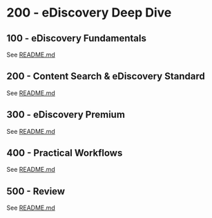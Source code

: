# 200 - eDiscovery Deep Dive

## 100 - eDiscovery Fundamentals

See [README.md](./100/README.md)

## 200 - Content Search & eDiscovery Standard

See [README.md](./200/README.md)

## 300 - eDiscovery Premium

See [README.md](./300/README.md)

## 400 - Practical Workflows

See [README.md](./400/README.md)

## 500 - Review

See [README.md](./500/README.md)
